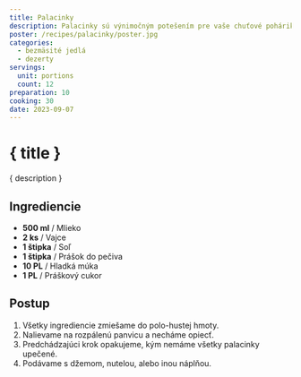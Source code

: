 ```yaml
---
title: Palacinky
description: Palacinky sú výnimočným potešením pre vaše chuťové poháriky.
poster: /recipes/palacinky/poster.jpg
categories:
  - bezmäsité jedlá
  - dezerty
servings:
  unit: portions
  count: 12
preparation: 10
cooking: 30
date: 2023-09-07
---
```


# { title }

{ description }

## Ingrediencie

- **500 ml** / Mlieko
- **2 ks** / Vajce
- **1 štipka** / Soľ
- **1 štipka** / Prášok do pečiva
- **10 PL** / Hladká múka
- **1 PL** / Práškový cukor

## Postup

1. Všetky ingrediencie zmiešame do polo-hustej hmoty.
2. Nalievame na rozpálenú panvicu a necháme opiecť.
3. Predchádzajúci krok opakujeme, kým nemáme všetky palacinky upečené.
4. Podávame s džemom, nutelou, alebo inou náplňou.
